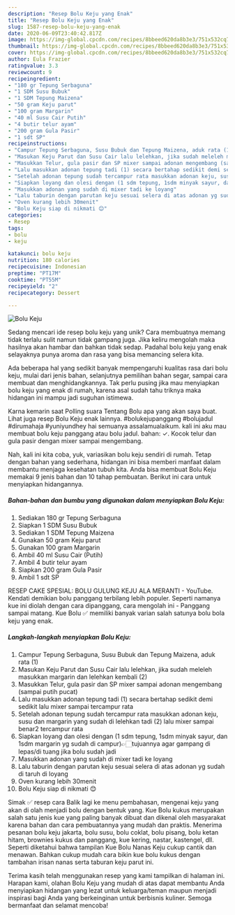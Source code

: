 ```yaml
---
description: "Resep Bolu Keju yang Enak"
title: "Resep Bolu Keju yang Enak"
slug: 1587-resep-bolu-keju-yang-enak
date: 2020-06-09T23:40:42.817Z
image: https://img-global.cpcdn.com/recipes/8bbeed620da8b3e3/751x532cq70/bolu-keju-foto-resep-utama.jpg
thumbnail: https://img-global.cpcdn.com/recipes/8bbeed620da8b3e3/751x532cq70/bolu-keju-foto-resep-utama.jpg
cover: https://img-global.cpcdn.com/recipes/8bbeed620da8b3e3/751x532cq70/bolu-keju-foto-resep-utama.jpg
author: Eula Frazier
ratingvalue: 3.3
reviewcount: 9
recipeingredient:
- "180 gr Tepung Serbaguna"
- "1 SDM Susu Bubuk"
- "1 SDM Tepung Maizena"
- "50 gram Keju parut"
- "100 gram Margarin"
- "40 ml Susu Cair Putih"
- "4 butir telur ayam"
- "200 gram Gula Pasir"
- "1 sdt SP"
recipeinstructions:
- "Campur Tepung Serbaguna, Susu Bubuk dan Tepung Maizena, aduk rata (1)"
- "Masukan Keju Parut dan Susu Cair lalu lelehkan, jika sudah meleleh masukkan margarin dan lelehkan kembali (2)"
- "Masukkan Telur, gula pasir dan SP mixer sampai adonan mengembang (sampai putih pucat)"
- "Lalu masukkan adonan tepung tadi (1) secara bertahap sedikit demi sedikit lalu mixer sampai tercampur rata"
- "Setelah adonan tepung sudah tercampur rata masukkan adonan keju, susu dan margarin yang sudah di lelehkan tadi (2) lalu mixer sampai benar2 tercampur rata"
- "Siapkan loyang dan olesi dengan (1 sdm tepung, 1sdm minyak sayur, dan 1sdm margarin yg sudah di campur)👉🏻tujuannya agar gampang di lepas/di tuang jika bolu sudah jadi"
- "Masukkan adonan yang sudah di mixer tadi ke loyang"
- "Lalu taburin dengan parutan keju sesuai selera di atas adonan yg sudah di taruh di loyang"
- "Oven kurang lebih 30menit"
- "Bolu Keju siap di nikmati 😊"
categories:
- Resep
tags:
- bolu
- keju

katakunci: bolu keju 
nutrition: 180 calories
recipecuisine: Indonesian
preptime: "PT17M"
cooktime: "PT55M"
recipeyield: "2"
recipecategory: Dessert

---
```



![Bolu Keju](https://img-global.cpcdn.com/recipes/8bbeed620da8b3e3/751x532cq70/bolu-keju-foto-resep-utama.jpg)

Sedang mencari ide resep bolu keju yang unik? Cara membuatnya memang tidak terlalu sulit namun tidak gampang juga. Jika keliru mengolah maka hasilnya akan hambar dan bahkan tidak sedap. Padahal bolu keju yang enak selayaknya punya aroma dan rasa yang bisa memancing selera kita.

Ada beberapa hal yang sedikit banyak mempengaruhi kualitas rasa dari bolu keju, mulai dari jenis bahan, selanjutnya pemilihan bahan segar, sampai cara membuat dan menghidangkannya. Tak perlu pusing jika mau menyiapkan bolu keju yang enak di rumah, karena asal sudah tahu triknya maka hidangan ini mampu jadi suguhan istimewa.

Karna kemarin saat Polling suara Tentang Bolu apa yang akan saya buat. Lihat juga resep Bolu Keju enak lainnya. #bolukejupanggang #bolujadul #dirumahaja #yuniyundhey hai semuanya assalamualaikum. kali ini aku mau membuat bolu keju panggang atau bolu jadul. bahan: ✓. Kocok telur dan gula pasir dengan mixer sampai mengembang.


Nah, kali ini kita coba, yuk, variasikan bolu keju sendiri di rumah. Tetap dengan bahan yang sederhana, hidangan ini bisa memberi manfaat dalam membantu menjaga kesehatan tubuh kita. Anda bisa membuat Bolu Keju memakai 9 jenis bahan dan 10 tahap pembuatan. Berikut ini cara untuk menyiapkan hidangannya.

<!--inarticleads1-->

##### Bahan-bahan dan bumbu yang digunakan dalam menyiapkan Bolu Keju:

1. Sediakan 180 gr Tepung Serbaguna
1. Siapkan 1 SDM Susu Bubuk
1. Sediakan 1 SDM Tepung Maizena
1. Gunakan 50 gram Keju parut
1. Gunakan 100 gram Margarin
1. Ambil 40 ml Susu Cair (Putih)
1. Ambil 4 butir telur ayam
1. Siapkan 200 gram Gula Pasir
1. Ambil 1 sdt SP


RESEP CAKE SPESIAL: BOLU GULUNG KEJU ALA MERANTI - YouTube. Kendati demikian bolu panggang terbilang lebih populer. Seperti namanya kue ini diolah dengan cara dipanggang, cara mengolah ini - Panggang sampai matang. Kue Bolu ✅ memiliki banyak varian salah satunya bolu bola keju yang enak. 

<!--inarticleads2-->

##### Langkah-langkah menyiapkan Bolu Keju:

1. Campur Tepung Serbaguna, Susu Bubuk dan Tepung Maizena, aduk rata (1)
1. Masukan Keju Parut dan Susu Cair lalu lelehkan, jika sudah meleleh masukkan margarin dan lelehkan kembali (2)
1. Masukkan Telur, gula pasir dan SP mixer sampai adonan mengembang (sampai putih pucat)
1. Lalu masukkan adonan tepung tadi (1) secara bertahap sedikit demi sedikit lalu mixer sampai tercampur rata
1. Setelah adonan tepung sudah tercampur rata masukkan adonan keju, susu dan margarin yang sudah di lelehkan tadi (2) lalu mixer sampai benar2 tercampur rata
1. Siapkan loyang dan olesi dengan (1 sdm tepung, 1sdm minyak sayur, dan 1sdm margarin yg sudah di campur)👉🏻tujuannya agar gampang di lepas/di tuang jika bolu sudah jadi
1. Masukkan adonan yang sudah di mixer tadi ke loyang
1. Lalu taburin dengan parutan keju sesuai selera di atas adonan yg sudah di taruh di loyang
1. Oven kurang lebih 30menit
1. Bolu Keju siap di nikmati 😊


Simak ✅ resep cara Balik lagi ke menu pembahasan, mengenai keju yang akan di olah menjadi bolu dengan bentuk yang. Kue Bolu kukus merupakan salah satu jenis kue yang paling banyak dibuat dan dikenal oleh masyarakat karena bahan dan cara pembuatannya yang mudah dan praktis. Menerima pesanan bolu keju jakarta, bolu susu, bolu coklat, bolu pisang, bolu ketan hitam, brownies kukus dan panggang, kue kering, nastar, kastengel, dll. Seperti diketahui bahwa tampilan Kue Bolu Nanas Keju cukup cantik dan menawan. Bahkan cukup mudah cara bikin kue bolu kukus dengan tambahan irisan nanas serta taburan keju parut ini. 

Terima kasih telah menggunakan resep yang kami tampilkan di halaman ini. Harapan kami, olahan Bolu Keju yang mudah di atas dapat membantu Anda menyiapkan hidangan yang lezat untuk keluarga/teman maupun menjadi inspirasi bagi Anda yang berkeinginan untuk berbisnis kuliner. Semoga bermanfaat dan selamat mencoba!
